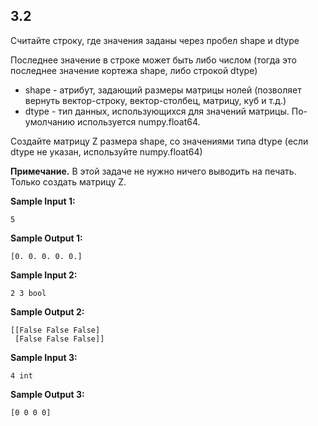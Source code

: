 ## 3.2

Считайте строку, где значения заданы через пробел shape и dtype

Последнее значение в строке может быть либо числом (тогда это последнее значение кортежа shape, либо строкой dtype)

-    shape - атрибут, задающий размеры матрицы нолей (позволяет вернуть вектор-строку, вектор-столбец, матрицу, куб и т.д.)
-    dtype - тип данных, использующихся для значений матрицы. По-умолчанию используется numpy.float64.

Создайте матрицу Z размера shape, со значениями типа dtype (если dtype не указан, используйте numpy.float64)

**Примечание.** В этой задаче не нужно ничего выводить на печать. Только создать матрицу Z.

**Sample Input 1:**

```commandline
5
```

**Sample Output 1:**

```commandline
[0. 0. 0. 0. 0.]
```

**Sample Input 2:**

```commandline
2 3 bool
```

**Sample Output 2:**

```commandline
[[False False False]
 [False False False]]
```

**Sample Input 3:**

```commandline
4 int
```

**Sample Output 3:**

```commandline
[0 0 0 0]
```
